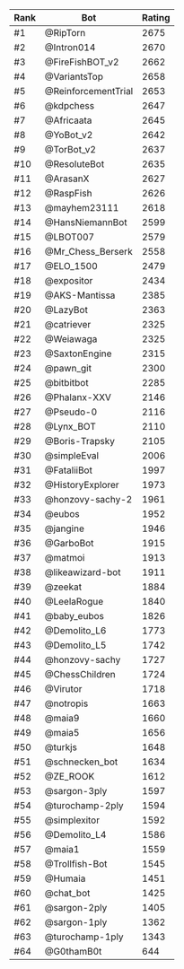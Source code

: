 Rank|Bot|Rating
---|---|---
#1|@RipTorn|2675
#2|@Intron014|2670
#3|@FireFishBOT_v2|2662
#4|@VariantsTop|2658
#5|@ReinforcementTrial|2653
#6|@kdpchess|2647
#7|@Africaata|2645
#8|@YoBot_v2|2642
#9|@TorBot_v2|2637
#10|@ResoluteBot|2635
#11|@ArasanX|2627
#12|@RaspFish|2626
#13|@mayhem23111|2618
#14|@HansNiemannBot|2599
#15|@LBOT007|2579
#16|@Mr_Chess_Berserk|2558
#17|@ELO_1500|2479
#18|@expositor|2434
#19|@AKS-Mantissa|2385
#20|@LazyBot|2363
#21|@catriever|2325
#22|@Weiawaga|2325
#23|@SaxtonEngine|2315
#24|@pawn_git|2300
#25|@bitbitbot|2285
#26|@Phalanx-XXV|2146
#27|@Pseudo-0|2116
#28|@Lynx_BOT|2110
#29|@Boris-Trapsky|2105
#30|@simpleEval|2006
#31|@FataliiBot|1997
#32|@HistoryExplorer|1973
#33|@honzovy-sachy-2|1961
#34|@eubos|1952
#35|@jangine|1946
#36|@GarboBot|1915
#37|@matmoi|1913
#38|@likeawizard-bot|1911
#39|@zeekat|1884
#40|@LeelaRogue|1840
#41|@baby_eubos|1826
#42|@Demolito_L6|1773
#43|@Demolito_L5|1742
#44|@honzovy-sachy|1727
#45|@ChessChildren|1724
#46|@Virutor|1718
#47|@notropis|1663
#48|@maia9|1660
#49|@maia5|1656
#50|@turkjs|1648
#51|@schnecken_bot|1634
#52|@ZE_ROOK|1612
#53|@sargon-3ply|1597
#54|@turochamp-2ply|1594
#55|@simplexitor|1592
#56|@Demolito_L4|1586
#57|@maia1|1559
#58|@Trollfish-Bot|1545
#59|@Humaia|1451
#60|@chat_bot|1425
#61|@sargon-2ply|1405
#62|@sargon-1ply|1362
#63|@turochamp-1ply|1343
#64|@G0thamB0t|644
